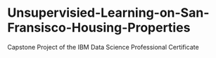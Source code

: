# Unsupervisied-Learning-on-San-Fransisco-Housing-Properties
Capstone Project of the IBM Data Science Professional Certificate
